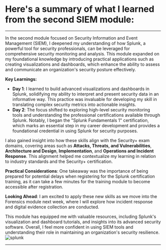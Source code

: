 # Here's a summary of what I learned from the second SIEM module:

---

In the second module focused on Security Information and Event Management (SIEM), I deepened my understanding of how Splunk, a powerful tool for security professionals, can be leveraged for comprehensive security monitoring and analysis. This module expanded on my foundational knowledge by introducing practical applications such as creating visualizations and dashboards, which enhance the ability to assess and communicate an organization's security posture effectively.

**Key Learnings:**

- **Day 1**: I learned to build advanced visualizations and dashboards in Splunk, solidifying my ability to interpret and present security data in an informative way. This practice was invaluable for developing my skill in translating complex security metrics into actionable insights.
- **Day 2**: The focus shifted to exploring high-level security monitoring tools and understanding the professional certifications available through Splunk. Notably, I began the "Splunk Fundamentals 1" certification, which marks an essential step in my career development and provides a foundational credential in using Splunk for security purposes.

I also gained insight into how these skills align with the Security+ exam domains, covering areas such as **Attacks, Threats, and Vulnerabilities**, **Architecture and Design**, **Implementation**, and **Operations and Incident Response**. This alignment helped me contextualize my learning in relation to industry standards and the Security+ certification.

**Practical Considerations**:
One takeaway was the importance of being prepared for potential delays when registering for the Splunk certification training, as it can take a few minutes for the training module to become accessible after registration.

**Looking Ahead**:
I am excited to apply these new skills as we move into the Forensics module next week, where I will explore how incident response and digital evidence collection are conducted.

This module has equipped me with valuable resources, including Splunk's visualization and dashboard tutorials, and insights into its advanced security software. Overall, I feel more confident in using SIEM tools and understanding their role in maintaining an organization's security resilience.
![splunk](https://github.com/user-attachments/assets/4cd9ac88-6210-43bb-a04b-8c9a44ec19b1)

--- 

